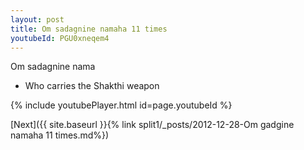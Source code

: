```yaml
---
layout: post
title: Om sadagnine namaha 11 times
youtubeId: PGU0xneqem4
---
```

 
 
Om sadagnine nama 
 
 -  Who carries the Shakthi weapon 
 
  
 
  
 
 
 
 
 
 


{% include youtubePlayer.html id=page.youtubeId %}
 
[Next]({{ site.baseurl }}{% link  split1/_posts/2012-12-28-Om gadgine namaha 11 times.md%})
 
